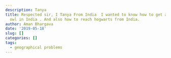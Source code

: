 ```yaml
---
description: Tanya
title: Respected sir, I Tanya From India  I wanted to know how to get an hogwarts
  owl in India . And also how to reach hogwarts from India.
author: Aman Bhargava
date: '2019-05-18'
slug: []
categories: []
tags:
  - geographical problems
---
```


